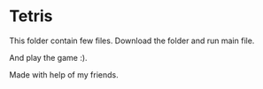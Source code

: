# Tetris

This folder contain few files. Download the folder and run main file.  

And play the game :).  

Made with help of my friends.
